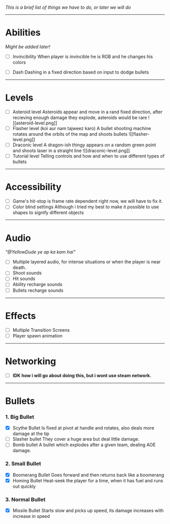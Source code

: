 *This is a brief list of things we have to do, or later we will do*

---
# Abilities
*Might be added later!*

- [ ] Invincibility 
	When player is invincible he is RGB and he changes his colors

- [ ] Dash
	Dashing in a fixed direction based on input to dodge bullets

---
# Levels
- [ ] Asteroid level
	Asteroids appear and move in a rand fixed direction, after recieving enough damage they explode, asteroids would be rare
	![[asteroid-level.png]]
- [ ] Flasher level (koi aur nam tajweez karo)
	A bullet shooting machine rotates around the orbits of the map and shoots bullets
	![[flasher-level.png]]
- [ ] Draconic level
	A dragon-ish thingy appears on a random green point and shoots laser in a straight line
	![[draconic-level.png]]
- [ ] Tutorial level
	 Telling controls and how and when to use different types of bullets

---
# Accessibility
- [ ] Game's hit-stop is frame rate dependent right now, we will have to fix it.
- [ ] Color blind settings
	Although i tried my best to make it possible to use shapes to signify different objects

---
# Audio
*"@YellowDude ye ap ka kam hai"*
- [ ] Multiple layered audio, for intense situations or when the player is near death.
- [ ] Shoot sounds
- [ ] Hit sounds
- [ ] Ability recharge sounds
- [ ] Bullets recharge sounds

---
# Effects
- [ ] Multiple Transition Screens
- [ ] Player spawn animation

---
# Networking
- [ ] **IDK how i will go about doing this, but i wont use steam network.**
--- 
# Bullets

### 1. Big Bullet
- [x] Scythe Bullet
	Is fixed at pivot at handle and rotates, also deals more damage at the tip
- [ ] Slasher bullet
	They cover a huge area but deal little damage.
- [ ] Bomb bullet
	A bullet which explodes after a given team, dealing AOE damage.
### 2. Small Bullet
- [x] Boomerang Bullet
	Goes forward and then returns back like a boomerang
- [X] Homing Bullet
	Heat-seek the player for a time, when it has fuel and runs out quickly
### 3. Normal Bullet
- [X] Missile Bullet
	Starts slow and picks up speed, its damage increases with increase in speed